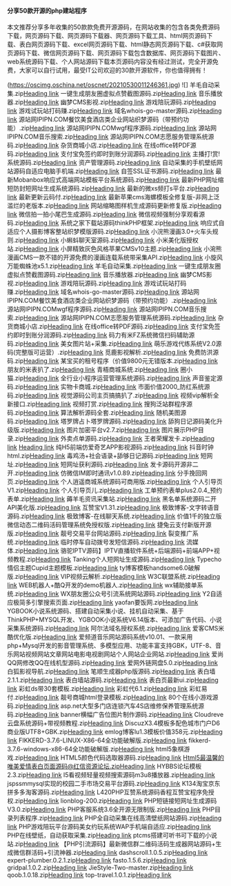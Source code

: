 ####  分享50款开源的php建站程序
本文推荐分享多年收集的50款款免费开源源码，在网站收集的包含各类免费​ ​源码下载​​，网页源码下载、网页源码下载器、网页源码下载工具、html网页源码下载、表白网页源码下载、excel网页源码下载、html静态网页源码下载、c#获取网页源码下载、微信网页源码下载、网页源码下载包含数据库、网页源码下载图片、web系统源码下载、个人网站源码下载本页源码内容没有经过测试，完全开源免费，大家可以自行试用，最受IT公司欢迎的30款开源软件，你也值得拥有！

(https://oscimg.oschina.net/oscnet/20210530011246361.jpg) ![]
羊毛自动采集.zip[Heading link](​http://dw.54u.net/f/32361105-497500430-cbbad3​​ "​http://dw.54u.net/f/32361105-497500430-cbbad3​​")
一键生成朋友圈虚拟点赞截图源码.zip[Heading link](​http://dw.54u.net/f/32361105-497500432-a3b9c5​​ "​http://dw.54u.net/f/32361105-497500432-a3b9c5​​")
音乐播放器.zip[Heading link](​http://dw.54u.net/f/32361105-497500457-d9cc04​​ "​http://dw.54u.net/f/32361105-497500457-d9cc04​​")
幽梦CMS影视.zip[Heading link](​http://dw.54u.net/f/32361105-497500462-ce9036​​ "​http://dw.54u.net/f/32361105-497500462-ce9036​​")
游戏陪玩源码.zip[Heading link](​http://dw.54u.net/f/32361105-497500583-b4a71a​​ "​http://dw.54u.net/f/32361105-497500583-b4a71a​​")
游戏试玩站打码赚.zip[Heading link](​http://dw.54u.net/f/32361105-497500658-154792​​ "​http://dw.54u.net/f/32361105-497500658-154792​​")
域名whois-go-master源码.zip[Heading link](​http://dw.54u.net/f/32361105-497500660-938152​​ "​http://dw.54u.net/f/32361105-497500660-938152​​")
源站网IPIPN.COM餐饮美食酒店类企业网站织梦源码（带预约功能）.zip[Heading link](​http://dw.54u.net/f/32361105-497500691-655189​​ "​http://dw.54u.net/f/32361105-497500691-655189​​")
源站网IPIPN.COMwgf程序源码.zip[Heading link](​http://dw.54u.net/f/32361105-497500699-d140cc​​ "​http://dw.54u.net/f/32361105-497500699-d140cc​​")
源站网IPIPN.COM音乐搜索.zip[Heading link](​http://dw.54u.net/f/32361105-497500701-a4b23a​​ "​http://dw.54u.net/f/32361105-497500701-a4b23a​​")
源站网IPIPN.COM志愿服务管理系统源码.zip[Heading link](​http://dw.54u.net/f/32361105-497500720-b55ba9​​ "​http://dw.54u.net/f/32361105-497500720-b55ba9​​")
杂货商城小店.zip[Heading link](​http://dw.54u.net/f/32361105-497500728-0fabb1​​ "​http://dw.54u.net/f/32361105-497500728-0fabb1​​")
在线office转PDF源码.zip[Heading link](​http://dw.54u.net/f/32361105-497500792-fd077d​​ "​http://dw.54u.net/f/32361105-497500792-fd077d​​")
支付宝免签约即时到账分润源码.zip[Heading link](​http://dw.54u.net/f/32361105-497500794-312b24​​ "​http://dw.54u.net/f/32361105-497500794-312b24​​")
主播打!赏!系统源码.zip[Heading link](​http://dw.54u.net/f/32361105-497500813-8e0e03​​ "​http://dw.54u.net/f/32361105-497500813-8e0e03​​")
资产管理源码.zip[Heading link](​http://dw.54u.net/f/32361105-497500821-3cae16​​ "​http://dw.54u.net/f/32361105-497500821-3cae16​​")
自动采集的手机壁纸网站源码自适应电脑手机端.zip[Heading link](​http://dw.54u.net/f/32361105-497500822-6d5340​​ "​http://dw.54u.net/f/32361105-497500822-6d5340​​")
自签SSL证书源码.zip[Heading link](​http://dw.54u.net/f/32361105-497500823-c40589​​ "​http://dw.54u.net/f/32361105-497500823-c40589​​")
最新Mobanbox响应式高端网站模板平台系统源码.zip[Heading link](​http://dw.54u.net/f/32361105-497500942-21cd24​​ "​http://dw.54u.net/f/32361105-497500942-21cd24​​")
最新PHP网址缩短防封短网址生成系统源码.zip[Heading link](​http://dw.54u.net/f/32361105-497500953-a0ac71​​ "​http://dw.54u.net/f/32361105-497500953-a0ac71​​")
最新的微xs频打s平台.zip[Heading link](​http://dw.54u.net/f/32361105-497501092-951c8b​​ "​http://dw.54u.net/f/32361105-497501092-951c8b​​")
最新更新云码付.zip[Heading link](​http://dw.54u.net/f/32361105-497501104-b79791​​ "​http://dw.54u.net/f/32361105-497501104-b79791​​")
最新苹果cms海螺模板全修复版-非网上泛滥烂的老版本.zip[Heading link](​http://dw.54u.net/f/32361105-497501106-34c473​​ "​http://dw.54u.net/f/32361105-497501106-34c473​​")
网站缩略图样机生成源码更新修复版.zip[Heading link](http://dw.54u.net/f/32361105-497500122-e5fa73 "http://dw.54u.net/f/32361105-497500122-e5fa73")
微信拍一拍小尾巴生成源码.zip[Heading link](http://dw.54u.net/f/32361105-497500123-c8f146 "http://dw.54u.net/f/32361105-497500123-c8f146")
微信视频强制分享观看源码.zip[Heading link](http://dw.54u.net/f/32361105-497500136-17b17e "http://dw.54u.net/f/32361105-497500136-17b17e")
系统之家下载站源码thinkPHP框架.zip[Heading link](http://dw.54u.net/f/32361105-497500150-f2143b "http://dw.54u.net/f/32361105-497500150-f2143b")
响应式自适应个人摄影博客整站织梦模版源码.zip[Heading link](http://dw.54u.net/f/32361105-497500185-f707a3 "http://dw.54u.net/f/32361105-497500185-f707a3")
小浣熊漫画3.0+火车头规则.zip[Heading link](http://dw.54u.net/f/32361105-497500280-b0e071 "http://dw.54u.net/f/32361105-497500280-b0e071")
小蝌蚪聊天室源码.zip[Heading link](http://dw.54u.net/f/32361105-497500282-468cdb "http://dw.54u.net/f/32361105-497500282-468cdb")
小米美化版授权站.zip[Heading link](http://dw.54u.net/f/32361105-497500295-e2537b "http://dw.54u.net/f/32361105-497500295-e2537b")
小屏精致灰色风格苹果CMSv10主题.zip[Heading link](http://dw.54u.net/f/32361105-497500305-708676 "http://dw.54u.net/f/32361105-497500305-708676")
小涴熊漫画CMS一款不错的开源免费的漫画连载系统带采集API.zip[Heading link](http://dw.54u.net/f/32361105-497500322-c04351 "http://dw.54u.net/f/32361105-497500322-c04351")
小旋风万能蜘蛛池x5.1.zip[Heading link](http://dw.54u.net/f/32361105-497500374-5f2f4f "http://dw.54u.net/f/32361105-497500374-5f2f4f")
羊毛自动采集.zip[Heading link](http://dw.54u.net/f/32361105-497500430-cbbad3 "http://dw.54u.net/f/32361105-497500430-cbbad3")
一键生成朋友圈虚拟点赞截图源码.zip[Heading link](http://dw.54u.net/f/32361105-497500432-a3b9c5 "http://dw.54u.net/f/32361105-497500432-a3b9c5")
音乐播放器.zip[Heading link](http://dw.54u.net/f/32361105-497500457-d9cc04 "http://dw.54u.net/f/32361105-497500457-d9cc04")
幽梦CMS影视.zip[Heading link](http://dw.54u.net/f/32361105-497500462-ce9036 "http://dw.54u.net/f/32361105-497500462-ce9036")
游戏陪玩源码.zip[Heading link](http://dw.54u.net/f/32361105-497500583-b4a71a "http://dw.54u.net/f/32361105-497500583-b4a71a")
游戏试玩站打码赚.zip[Heading link](http://dw.54u.net/f/32361105-497500658-154792 "http://dw.54u.net/f/32361105-497500658-154792")
域名whois-go-master源码.zip[Heading link](http://dw.54u.net/f/32361105-497500660-938152 "http://dw.54u.net/f/32361105-497500660-938152")
源站网IPIPN.COM餐饮美食酒店类企业网站织梦源码（带预约功能）.zip[Heading link](http://dw.54u.net/f/32361105-497500691-655189 "http://dw.54u.net/f/32361105-497500691-655189")
源站网IPIPN.COMwgf程序源码.zip[Heading link](http://dw.54u.net/f/32361105-497500699-d140cc "http://dw.54u.net/f/32361105-497500699-d140cc")
源站网IPIPN.COM音乐搜索.zip[Heading link](http://dw.54u.net/f/32361105-497500701-a4b23a "http://dw.54u.net/f/32361105-497500701-a4b23a")
源站网IPIPN.COM志愿服务管理系统源码.zip[Heading link](http://dw.54u.net/f/32361105-497500720-b55ba9 "http://dw.54u.net/f/32361105-497500720-b55ba9")
杂货商城小店.zip[Heading link](http://dw.54u.net/f/32361105-497500728-0fabb1 "http://dw.54u.net/f/32361105-497500728-0fabb1")
在线office转PDF源码.zip[Heading link](http://dw.54u.net/f/32361105-497500792-fd077d "http://dw.54u.net/f/32361105-497500792-fd077d")
支付宝免签约即时到账分润源码.zip[Heading link](http://dw.54u.net/f/32361105-497500794-312b24 "http://dw.54u.net/f/32361105-497500794-312b24")
码力有米FZ系统微信扫码辅助源码.zip[Heading link](http://dw.54u.net/f/32361105-497499267-5541fd "http://dw.54u.net/f/32361105-497499267-5541fd")
美女图片站+采集.zip[Heading link](http://dw.54u.net/f/32361105-497499388-2c5509 "http://dw.54u.net/f/32361105-497499388-2c5509")
萌乐游戏代练系统V2.0源码(完整版可运营）.zip[Heading link](http://dw.54u.net/f/32361105-497499399-bda88d "http://dw.54u.net/f/32361105-497499399-bda88d")
觅鹿影视解析.zip[Heading link](http://dw.54u.net/f/32361105-497499400-957754 "http://dw.54u.net/f/32361105-497499400-957754")
免费防洪源码.zip[Heading link](http://dw.54u.net/f/32361105-497499402-0e3dc7 "http://dw.54u.net/f/32361105-497499402-0e3dc7")
某宝买的租号程序（价值9800元无错版本.zip[Heading link](http://dw.54u.net/f/32361105-497499466-cf764d "http://dw.54u.net/f/32361105-497499466-cf764d")
朋友的米表扒了.zip[Heading link](http://dw.54u.net/f/32361105-497499468-807bd5 "http://dw.54u.net/f/32361105-497499468-807bd5")
青梧商城系统.zip[Heading link](http://dw.54u.net/f/32361105-497499469-f879cf "http://dw.54u.net/f/32361105-497499469-f879cf")
圈小猫.zip[Heading link](http://dw.54u.net/f/32361105-497499470-0a2e30 "http://dw.54u.net/f/32361105-497499470-0a2e30")
全行业小程序运营管理系统源码.zip[Heading link](http://dw.54u.net/f/32361105-497499612-837cf7 "http://dw.54u.net/f/32361105-497499612-837cf7")
声音鉴定源码.zip[Heading link](http://dw.54u.net/f/32361105-497499620-2b82fc "http://dw.54u.net/f/32361105-497499620-2b82fc")
实物卡商城.zip[Heading link](http://dw.54u.net/f/32361105-497499624-09cb48 "http://dw.54u.net/f/32361105-497499624-09cb48")
市面价值2000_防红系统源码.zip[Heading link](http://dw.54u.net/f/32361105-497499629-c54677 "http://dw.54u.net/f/32361105-497499629-c54677")
视觉源码公司主页搞搞扒了.zip[Heading link](http://dw.54u.net/f/32361105-497499636-fa55b0 "http://dw.54u.net/f/32361105-497499636-fa55b0")
视频vip解析全新接口.zip[Heading link](http://dw.54u.net/f/32361105-497499638-7269b3 "http://dw.54u.net/f/32361105-497499638-7269b3")
视频打赏.zip[Heading link](http://dw.54u.net/f/32361105-497499684-184b0a "http://dw.54u.net/f/32361105-497499684-184b0a")
搜狗泛站群程序源码.zip[Heading link](http://dw.54u.net/f/32361105-497499686-8ec287 "http://dw.54u.net/f/32361105-497499686-8ec287")
算法解析源码全套.zip[Heading link](http://dw.54u.net/f/32361105-497499939-9b3100 "http://dw.54u.net/f/32361105-497499939-9b3100")
随机美图源码.zip[Heading link](http://dw.54u.net/f/32361105-497499941-96602b "http://dw.54u.net/f/32361105-497499941-96602b")
塔罗牌占卜塔罗牌源码.zip[Heading link](http://dw.54u.net/f/32361105-497500056-e0fa6b "http://dw.54u.net/f/32361105-497500056-e0fa6b")
舔狗日记源码美化升级版.zip[Heading link](http://dw.54u.net/f/32361105-497500061-521c7a "http://dw.54u.net/f/32361105-497500061-521c7a")
图片加密平台v2.7.zip[Heading link](http://dw.54u.net/f/32361105-497500071-de9448 "http://dw.54u.net/f/32361105-497500071-de9448")
图片展示PHP目录.zip[Heading link](http://dw.54u.net/f/32361105-497500073-9cb049 "http://dw.54u.net/f/32361105-497500073-9cb049")
外卖点单源码.zip[Heading link](http://dw.54u.net/f/32361105-497500110-d015be "http://dw.54u.net/f/32361105-497500110-d015be")
王者荣耀发卡.zip[Heading link](http://dw.54u.net/f/32361105-497500121-e51458 "http://dw.54u.net/f/32361105-497500121-e51458")
[Heading link](NAME? "NAME?")
纯H5前端仿爱奇艺APP影视源码.zip[Heading link](http://dw.54u.net/f/32361105-497498763-846d0d "http://dw.54u.net/f/32361105-497498763-846d0d")
抖音时钟html.zip[Heading link](http://dw.54u.net/f/32361105-497498764-d0d177 "http://dw.54u.net/f/32361105-497498764-d0d177")
毒鸡汤+社会语录+舔够日记源码.zip[Heading link](http://dw.54u.net/f/32361105-497498765-cfd8e1 "http://dw.54u.net/f/32361105-497498765-cfd8e1")
短网址.zip[Heading link](http://dw.54u.net/f/32361105-497498772-ebe3e5 "http://dw.54u.net/f/32361105-497498772-ebe3e5")
短网址获利源码.zip[Heading link](http://dw.54u.net/f/32361105-497498783-99b605 "http://dw.54u.net/f/32361105-497498783-99b605")
发卡源码开源非二开.zip[Heading link](http://dw.54u.net/f/32361105-497498785-7a7ee1 "http://dw.54u.net/f/32361105-497498785-7a7ee1")
仿微信IM即时通讯v1.0.89.zip[Heading link](http://dw.54u.net/f/32361105-497498788-46d1a7 "http://dw.54u.net/f/32361105-497498788-46d1a7")
分手挽回网页.zip[Heading link](http://dw.54u.net/f/32361105-497498789-7e0245 "http://dw.54u.net/f/32361105-497498789-7e0245")
个人逍遥商城系统源码可商用版.zip[Heading link](http://dw.54u.net/f/32361105-497498794-1f4e0f "http://dw.54u.net/f/32361105-497498794-1f4e0f")
个人引导页V1.zip[Heading link](http://dw.54u.net/f/32361105-497498796-2db9ea "http://dw.54u.net/f/32361105-497498796-2db9ea")
个人引导页儿.zip[Heading link](http://dw.54u.net/f/32361105-497498800-06bcf5 "http://dw.54u.net/f/32361105-497498800-06bcf5")
工单预约表单plus2.0.4_预约表单.zip[Heading link](http://dw.54u.net/f/32361105-497498802-1bb0ee "http://dw.54u.net/f/32361105-497498802-1bb0ee")
薅羊毛资讯采集站.zip[Heading link](http://dw.54u.net/f/32361105-497498860-6de5c8 "http://dw.54u.net/f/32361105-497498860-6de5c8")
黑名单系统源码二开API美化版.zip[Heading link](http://dw.54u.net/f/32361105-497498871-c6d75d "http://dw.54u.net/f/32361105-497498871-c6d75d")
互赞宝V1.31.zip[Heading link](http://dw.54u.net/f/32361105-497498873-c74fda "http://dw.54u.net/f/32361105-497498873-c74fda")
极致博客-文字转语音源码.zip[Heading link](http://dw.54u.net/f/32361105-497498883-5cae63 "http://dw.54u.net/f/32361105-497498883-5cae63")
极致博客-在线聊天系统.zip[Heading link](http://dw.54u.net/f/32361105-497498915-04f1d6 "http://dw.54u.net/f/32361105-497498915-04f1d6")
价值1千的独立版微信动态二维码活码管理系统免授权版.zip[Heading link](http://dw.54u.net/f/32361105-497498971-ad97c4 "http://dw.54u.net/f/32361105-497498971-ad97c4")
捷兔云支付新版开源版.zip[Heading link](http://dw.54u.net/f/32361105-497499030-e44c3a "http://dw.54u.net/f/32361105-497499030-e44c3a")
靓号交易平台网站源码.zip[Heading link](http://dw.54u.net/f/32361105-497499057-023852 "http://dw.54u.net/f/32361105-497499057-023852")
裂变推广系统.zip[Heading link](http://dw.54u.net/f/32361105-497499164-0a85aa "http://dw.54u.net/f/32361105-497499164-0a85aa")
临时停车自动拨号发短信源码.zip[Heading link](http://dw.54u.net/f/32361105-497499167-62b413 "http://dw.54u.net/f/32361105-497499167-62b413")
流媒体.zip[Heading link](http://dw.54u.net/f/32361105-497499168-9a5468 "http://dw.54u.net/f/32361105-497499168-9a5468")
骆驼IPTV源码】IPTV直播软件系统+后端源码+前端APP+视频教程.zip[Heading link](http://dw.54u.net/f/32361105-497499253-317c1d "http://dw.54u.net/f/32361105-497499253-317c1d")
Tanking个人短网址生成源码.zip[Heading link](http://dw.54u.net/f/32361105-497498427-2897e0 "http://dw.54u.net/f/32361105-497498427-2897e0")
Typecho情侣主题Cupid主题模板.zip[Heading link](http://dw.54u.net/f/32361105-497498428-a77d2c "http://dw.54u.net/f/32361105-497498428-a77d2c")
ty博客模板handsome6.0破解版.zip[Heading link](http://dw.54u.net/f/32361105-497498438-541db8 "http://dw.54u.net/f/32361105-497498438-541db8")
VIP视频云解析.zip[Heading link](http://dw.54u.net/f/32361105-497498439-a76de0 "http://dw.54u.net/f/32361105-497498439-a76de0")
W3C联盟系统.zip[Heading link](http://dw.54u.net/f/32361105-497498455-3f1f17 "http://dw.54u.net/f/32361105-497498455-3f1f17")
WEB机器人+酷Q开发的demo机器人.zip[Heading link](http://dw.54u.net/f/32361105-497498553-77d66a "http://dw.54u.net/f/32361105-497498553-77d66a")
wx辅助接单系统.zip[Heading link](http://dw.54u.net/f/32361105-497498581-e2586b "http://dw.54u.net/f/32361105-497498581-e2586b")
WX朋友圈公众号引流系统网站源码.zip[Heading link](http://dw.54u.net/f/32361105-497498640-4e2589 "http://dw.54u.net/f/32361105-497498640-4e2589")
Y2自适应极简多引擎搜索页面.zip[Heading link](http://dw.54u.net/f/32361105-497498642-e984cb "http://dw.54u.net/f/32361105-497498642-e984cb")
yaofan要饭网.zip[Heading link](http://dw.54u.net/f/32361105-497498649-ffd7ff "http://dw.54u.net/f/32361105-497498649-ffd7ff")
YGBOOK小说系统源码、搭建自动采集小说、挂机自动采集、基于ThinkPHP+MYSQL开发、YGBOOK小说系统V6.14版本、可添加广告代码、小说采集系统源码.zip[Heading link](http://dw.54u.net/f/32361105-497498665-74a086 "http://dw.54u.net/f/32361105-497498665-74a086")
阿尔法域名授权系统.zip[Heading link](http://dw.54u.net/f/32361105-497498670-93377e "http://dw.54u.net/f/32361105-497498670-93377e")
爱客CMS米酷优化版.zip[Heading link](http://dw.54u.net/f/32361105-497498683-9b700c "http://dw.54u.net/f/32361105-497498683-9b700c")
爱频道音乐网站源码系统v10.01、一款采用php+Mysql开发的影音管理系统、多模型应用、功能丰富支持GBK，UTF-8、音乐网站视频网站文章网站电影电视剧网站个人网站企业网站.zip[Heading link](http://dw.54u.net/f/32361105-497498685-a88cf1 "http://dw.54u.net/f/32361105-497498685-a88cf1")
爱尚QQ网修改QQ在线机型源码.zip[Heading link](http://dw.54u.net/f/32361105-497498687-dc0cfe "http://dw.54u.net/f/32361105-497498687-dc0cfe")
爱网外链网盘5.0.zip[Heading link](http://dw.54u.net/f/32361105-497498688-e08d71 "http://dw.54u.net/f/32361105-497498688-e08d71")
白狐影视导航.zip[Heading link](http://dw.54u.net/f/32361105-497498689-05f328 "http://dw.54u.net/f/32361105-497498689-05f328")
笔顺生成器php版源码.zip[Heading link](http://dw.54u.net/f/32361105-497498693-7e618b "http://dw.54u.net/f/32361105-497498693-7e618b")
表白墙2.1.1.zip[Heading link](http://dw.54u.net/f/32361105-497498698-d79ac8 "http://dw.54u.net/f/32361105-497498698-d79ac8")
表白墙站源码.zip[Heading link](http://dw.54u.net/f/32361105-497498712-dff321 "http://dw.54u.net/f/32361105-497498712-dff321")
表白页最新ui.zip[Heading link](http://dw.54u.net/f/32361105-497498723-787134 "http://dw.54u.net/f/32361105-497498723-787134")
彩虹ds带30套模板.zip[Heading link](http://dw.54u.net/f/32361105-497498740-bf9661 "http://dw.54u.net/f/32361105-497498740-bf9661")
彩虹代6.1.zip[Heading link](http://dw.54u.net/f/32361105-497498748-3672e5 "http://dw.54u.net/f/32361105-497498748-3672e5")
彩虹易付.zip[Heading link](http://dw.54u.net/f/32361105-497498761-29f4c2 "http://dw.54u.net/f/32361105-497498761-29f4c2")
靓号商城html登录模板.zip[Heading link](http://dw.54u.net/f/32361105-497498556-bf4643 "http://dw.54u.net/f/32361105-497498556-bf4643")
80个在线小游戏源码.zip[Heading link](http://dw.54u.net/f/32361105-497497137-38835b "http://dw.54u.net/f/32361105-497497137-38835b")
asp.net大型多门店连锁汽车4S店维修保养管理系统源码.zip[Heading link](http://dw.54u.net/f/32361105-497497322-210418 "http://dw.54u.net/f/32361105-497497322-210418")
banner横幅广告位图片制作源码.zip[Heading link](http://dw.54u.net/f/32361105-497497398-6798da "http://dw.54u.net/f/32361105-497497398-6798da")
Cloudreve云盘系统源码+带视频教程.zip[Heading link](http://dw.54u.net/f/32361105-497497455-1fb96d "http://dw.54u.net/f/32361105-497497455-1fb96d")
DiscuzX3.4模板多配色城市门户D6商业版UTF8+GBK.zip[Heading link](http://dw.54u.net/f/32361105-497497469-652e24 "http://dw.54u.net/f/32361105-497497469-652e24")
emlog博客lu1.3模板价值358元.zip[Heading link](http://dw.54u.net/f/32361105-497497506-af8bdb "http://dw.54u.net/f/32361105-497497506-af8bdb")
FIKKERD-3.7.6-LINUX-X86-64全功能破解版.zip[Heading link](http://dw.54u.net/f/32361105-497497544-331737 "http://dw.54u.net/f/32361105-497497544-331737")
fikkerd-3.7.6-windows-x86-64全功能破解版.zip[Heading link](http://dw.54u.net/f/32361105-497497618-904efd "http://dw.54u.net/f/32361105-497497618-904efd")
html5象棋游戏.zip[Heading link](http://dw.54u.net/f/32361105-497497635-bab9a8 "http://dw.54u.net/f/32361105-497497635-bab9a8")
HTML5颜色代码选取器源码.zip[Heading link](http://dw.54u.net/f/32361105-497497636-1d5090 "http://dw.54u.net/f/32361105-497497636-1d5090")
Html5最温馨的唯美爱情表白页面源码@红信资源论坛.zip[Heading link](http://dw.54u.net/f/32361105-497497712-e4eb43 "http://dw.54u.net/f/32361105-497497712-e4eb43")
HYBBS论坛模板2.3.zip[Heading link](http://dw.54u.net/f/32361105-497497744-5d25f3 "http://dw.54u.net/f/32361105-497497744-5d25f3")
I5看视频轻量视频搜索源码m3u8播放器.zip[Heading link](http://dw.54u.net/f/32361105-497497748-431657 "http://dw.54u.net/f/32361105-497497748-431657")
jspssmmysql实现的校园二手市场交易平台源码.zip[Heading link](http://dw.54u.net/f/32361105-497497954-6b11dd "http://dw.54u.net/f/32361105-497497954-6b11dd")
K134淘宝京东拼多多淘客源码.zip[Heading link](http://dw.54u.net/f/32361105-497497968-61d2a6 "http://dw.54u.net/f/32361105-497497968-61d2a6")
L420PHP互赞系统源码香程互赞宝程序免授权.zip[Heading link](http://dw.54u.net/f/32361105-497497987-9114a7 "http://dw.54u.net/f/32361105-497497987-9114a7")
lionblog-200.zip[Heading link](http://dw.54u.net/f/32361105-497481953-a442ae "http://dw.54u.net/f/32361105-497481953-a442ae")
PHP短链接短网址生成源码V3.0.zip[Heading link](http://dw.54u.net/f/32361105-497498036-cfc6d4 "http://dw.54u.net/f/32361105-497498036-cfc6d4")
PHP客服系统3.6全开源无限制版.zip[Heading link](http://dw.54u.net/f/32361105-497498095-a17556 "http://dw.54u.net/f/32361105-497498095-a17556")
PHP目录列表程序.zip[Heading link](http://dw.54u.net/f/32361105-497498100-b91db6 "http://dw.54u.net/f/32361105-497498100-b91db6")
PHP全自动采集在线高清壁纸网站源码.zip[Heading link](http://dw.54u.net/f/32361105-497498107-dad54c "http://dw.54u.net/f/32361105-497498107-dad54c")
PHP游戏陪玩平台源码美女约玩系统WAP手机端自适应.zip[Heading link](http://dw.54u.net/f/32361105-497498252-6783a2 "http://dw.54u.net/f/32361105-497498252-6783a2")
PHP在线壁纸，自动获取采集.zip[Heading link](http://dw.54u.net/f/32361105-497498253-d53f87 "http://dw.54u.net/f/32361105-497498253-d53f87")
ptcms搭建可听书可下载的小说站.zip[Heading link](http://dw.54u.net/f/32361105-497498422-fd1bb5 "http://dw.54u.net/f/32361105-497498422-fd1bb5")
【PHP引流源码】最新微信群二维码活码生成器网站源码+生成微信群活码+引流神器.zip[Heading link](http://dw.54u.net/f/32361105-497496842-25f21e "http://dw.54u.net/f/32361105-497496842-25f21e")
dashscroll.1.0.5.zip[Heading link](http://dw.54u.net/f/32361105-497434161-27e615 "http://dw.54u.net/f/32361105-497434161-27e615")
expert-plumber.0.2.1.zip[Heading link](http://dw.54u.net/f/32361105-497397345-33eb52 "http://dw.54u.net/f/32361105-497397345-33eb52")
fasto.1.5.6.zip[Heading link](http://dw.54u.net/f/32361105-497434539-4b1508 "http://dw.54u.net/f/32361105-497434539-4b1508")
gridpal.1.0.2.zip[Heading link](http://dw.54u.net/f/32361105-497397884-020d9c "http://dw.54u.net/f/32361105-497397884-020d9c")
JieStyle-Two-master.zip[Heading link](http://dw.54u.net/f/32361105-497398228-7f9de7 "http://dw.54u.net/f/32361105-497398228-7f9de7")
qoob.1.0.18.zip[Heading link](http://dw.54u.net/f/32361105-497398207-a4f3bd "http://dw.54u.net/f/32361105-497398207-a4f3bd")
top-travel.1.0.1.zip[Heading link](http://dw.54u.net/f/32361105-497397949-8e8f30 "http://dw.54u.net/f/32361105-497397949-8e8f30")
